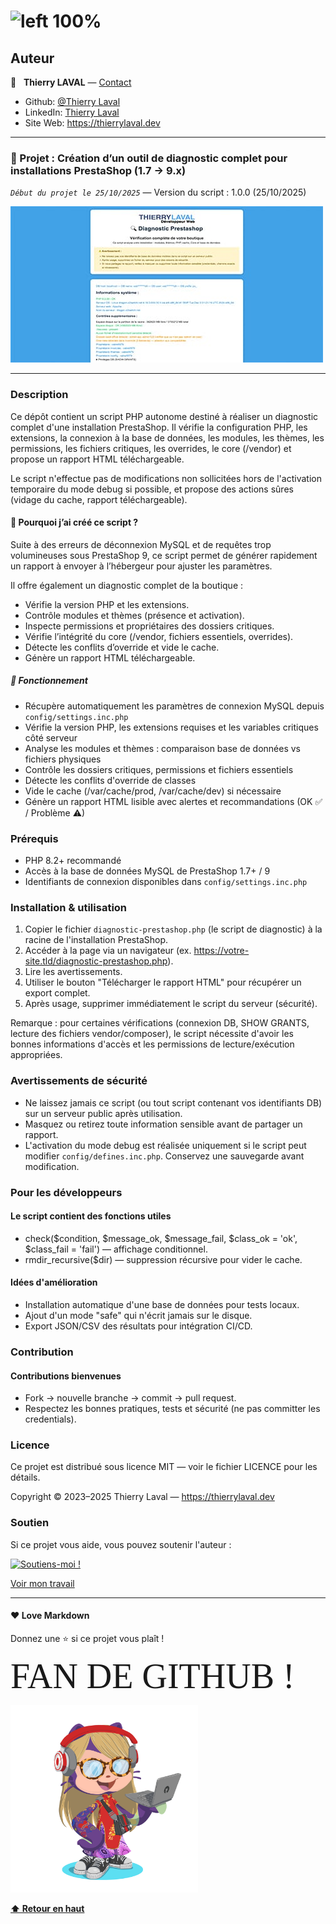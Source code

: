 # ![left 100%](https://raw.githubusercontent.com/thierry-laval/archives/master/images/logo-portfolio.png "Logo Thierry Laval")

## Auteur

👤 &nbsp; **Thierry LAVAL** — [Contact](mailto:contact@thierrylaval.dev)

* Github: [@Thierry Laval](https://github.com/thierry-laval)
* LinkedIn: [Thierry Laval](https://www.linkedin.com/in/thierry-laval)
* Site Web: https://thierrylaval.dev

***

### 📎 Projet : Création d’un outil de diagnostic complet pour installations PrestaShop (1.7 → 9.x)

_`Début du projet le 25/10/2025`_ — Version du script : 1.0.0 (25/10/2025)

![Assistant de téléchargement PrestaShop](img/generateur-prestashop-thierrylaval.dev.jpg)

***

### Description

Ce dépôt contient un script PHP autonome destiné à réaliser un diagnostic complet d'une installation PrestaShop. Il vérifie la configuration PHP, les extensions, la connexion à la base de données, les modules, les thèmes, les permissions, les fichiers critiques, les overrides, le core (/vendor) et propose un rapport HTML téléchargeable.

Le script n'effectue pas de modifications non sollicitées hors de l'activation temporaire du mode debug si possible, et propose des actions sûres (vidage du cache, rapport téléchargeable).

#### 🎯 Pourquoi j’ai créé ce script ?

Suite à des erreurs de déconnexion MySQL et de requêtes trop volumineuses sous PrestaShop 9, ce script permet de générer rapidement un rapport à envoyer à l’hébergeur pour ajuster les paramètres.  

Il offre également un diagnostic complet de la boutique :

* Vérifie la version PHP et les extensions.
* Contrôle modules et thèmes (présence et activation).
* Inspecte permissions et propriétaires des dossiers critiques.
* Vérifie l’intégrité du core (/vendor, fichiers essentiels, overrides).
* Détecte les conflits d’override et vide le cache.
* Génère un rapport HTML téléchargeable.

##### 🔁 Fonctionnement

* Récupère automatiquement les paramètres de connexion MySQL depuis `config/settings.inc.php`  
* Vérifie la version PHP, les extensions requises et les variables critiques côté serveur  
* Analyse les modules et thèmes : comparaison base de données vs fichiers physiques  
* Contrôle les dossiers critiques, permissions et fichiers essentiels  
* Détecte les conflits d'override de classes  
* Vide le cache (/var/cache/prod, /var/cache/dev) si nécessaire  
* Génère un rapport HTML lisible avec alertes et recommandations (OK ✅ / Problème ⚠)

### Prérequis

* PHP 8.2+ recommandé  
* Accès à la base de données MySQL de PrestaShop 1.7+ / 9  
* Identifiants de connexion disponibles dans `config/settings.inc.php`  

### Installation & utilisation

1. Copier le fichier `diagnostic-prestashop.php` (le script de diagnostic) à la racine de l'installation PrestaShop.
2. Accéder à la page via un navigateur (ex. https://votre-site.tld/diagnostic-prestashop.php).
3. Lire les avertissements.
4. Utiliser le bouton "Télécharger le rapport HTML" pour récupérer un export complet.
5. Après usage, supprimer immédiatement le script du serveur (sécurité).

Remarque : pour certaines vérifications (connexion DB, SHOW GRANTS, lecture des fichiers vendor/composer), le script nécessite d'avoir les bonnes informations d'accès et les permissions de lecture/exécution appropriées.

### Avertissements de sécurité

* Ne laissez jamais ce script (ou tout script contenant vos identifiants DB) sur un serveur public après utilisation.
* Masquez ou retirez toute information sensible avant de partager un rapport.
* L'activation du mode debug est réalisée uniquement si le script peut modifier `config/defines.inc.php`. Conservez une sauvegarde avant modification.

### Pour les développeurs

#### Le script contient des fonctions utiles

* check($condition, $message_ok, $message_fail, $class_ok = 'ok', $class_fail = 'fail') — affichage conditionnel.
* rmdir_recursive($dir) — suppression récursive pour vider le cache.

#### Idées d'amélioration

* Installation automatique d'une base de données pour tests locaux.
* Ajout d'un mode "safe" qui n'écrit jamais sur le disque.
* Export JSON/CSV des résultats pour intégration CI/CD.

### Contribution

#### Contributions bienvenues

* Fork → nouvelle branche → commit → pull request.  
* Respectez les bonnes pratiques, tests et sécurité (ne pas committer les credentials).

### Licence

Ce projet est distribué sous licence MIT — voir le fichier LICENCE pour les détails.

Copyright © 2023–2025 Thierry Laval — https://thierrylaval.dev

### Soutien

Si ce projet vous aide, vous pouvez soutenir l'auteur :

<a href="https://paypal.me/thierrylaval01?country.x=FR&locale.x=fr_FR" target="_blank"><img src="https://www.paypalobjects.com/digitalassets/c/website/logo/full-text/pp_fc_hl.svg" alt="Soutiens-moi !" height="35" width="150"></a>

[Voir mon travail](https://github.com/thierry-laval)

***

#### ♥ Love Markdown

Donnez une ⭐️ si ce projet vous plaît !

<span style="font-family:Papyrus; font-size:4em;">FAN DE GITHUB !</span>

<a href="#">  
  <img src="https://github.com/thierry-laval/P00-mes-archives/blob/master/images/octocat-oley.png" height="300">  
</a>

**[⬆ Retour en haut](#auteur)**  
